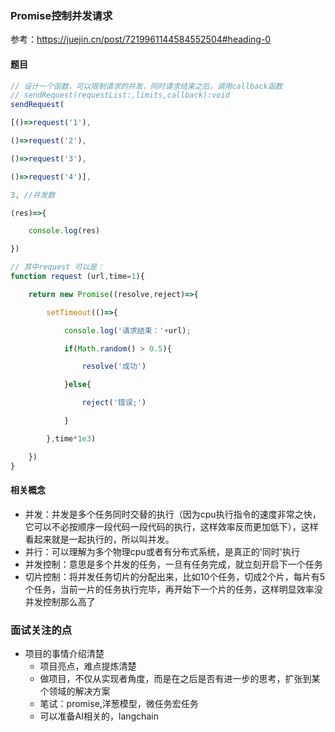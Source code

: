### Promise控制并发请求
参考：https://juejin.cn/post/7219961144584552504#heading-0
#### 题目
```js
// 设计一个函数，可以限制请求的并发，同时请求结束之后，调用callback函数
// sendRequest(requestList:,limits,callback):void
sendRequest(

[()=>request('1'),

()=>request('2'),

()=>request('3'),

()=>request('4')],

3, //并发数

(res)=>{

    console.log(res)

})

// 其中request 可以是： 
function request (url,time=1){

    return new Promise((resolve,reject)=>{

        setTimeout(()=>{

            console.log('请求结束：'+url);

            if(Math.random() > 0.5){

                resolve('成功')

            }else{

                reject('错误;')

            }

        },time*1e3)

    })
}
```

#### 相关概念
- 并发：并发是多个任务同时交替的执行（因为cpu执行指令的速度非常之快，它可以不必按顺序一段代码一段代码的执行，这样效率反而更加低下），这样看起来就是一起执行的，所以叫并发。
- 并行：可以理解为多个物理cpu或者有分布式系统，是真正的'同时'执行
- 并发控制：意思是多个并发的任务，一旦有任务完成，就立刻开启下一个任务
- 切片控制：将并发任务切片的分配出来，比如10个任务，切成2个片，每片有5个任务，当前一片的任务执行完毕，再开始下一个片的任务，这样明显效率没并发控制那么高了


### 面试关注的点
- 项目的事情介绍清楚
    - 项目亮点，难点提炼清楚
    - 做项目，不仅从实现者角度，而是在之后是否有进一步的思考，扩张到某个领域的解决方案
    - 笔试：promise,洋葱模型，微任务宏任务
    - 可以准备AI相关的，langchain

